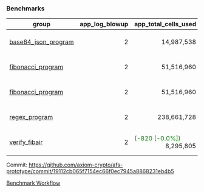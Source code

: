 ### Benchmarks
| group | app_log_blowup | app_total_cells_used | app_total_cycles | app_total_proof_time_ms | leaf_log_blowup | leaf_total_cells_used | leaf_total_cycles | leaf_total_proof_time_ms | instance | alloc |
|---|---|---|---|---|---|---|---|---|---|---|
| [ base64_json_program ](https://github.com/axiom-crypto/afs-prototype/blob/gh-pages/benchmarks/individual/base64_json-2-2-64cpu-linux-arm64-mimalloc.md) | <div style='text-align: right'> 2 </div>  | <div style='text-align: right'> 14,987,538 </div>  | <div style='text-align: right'> 217,352 </div>  | <span style='color: red'>(+20.0 [+0.8%])</span><div style='text-align: right'> 2,523.0 </div>  | <div style='text-align: right'> 2 </div>  | <span style='color: green'>(-1,660 [-0.0%])</span><div style='text-align: right'> 293,292,116 </div>  | <span style='color: green'>(-75 [-0.0%])</span><div style='text-align: right'> 6,748,252 </div>  | <span style='color: green'>(-89.0 [-0.3%])</span><div style='text-align: right'> 35,155.0 </div>  | 64cpu-linux-arm64 | mimalloc |
| [ fibonacci_program ](https://github.com/axiom-crypto/afs-prototype/blob/gh-pages/benchmarks/individual/fibonacci-2-2-64cpu-linux-arm64-mimalloc.md) | <div style='text-align: right'> 2 </div>  | <div style='text-align: right'> 51,516,960 </div>  | <div style='text-align: right'> 1,500,219 </div>  | <span style='color: red'>(+3.0 [+0.0%])</span><div style='text-align: right'> 6,417.0 </div>  | <div style='text-align: right'> 2 </div>  | <span style='color: green'>(-1,720 [-0.0%])</span><div style='text-align: right'> 143,349,520 </div>  | <span style='color: green'>(-137 [-0.0%])</span><div style='text-align: right'> 3,503,721 </div>  | <span style='color: red'>(+8.0 [+0.0%])</span><div style='text-align: right'> 17,648.0 </div>  | 64cpu-linux-arm64 | mimalloc |
| [ fibonacci_program ](https://github.com/axiom-crypto/afs-prototype/blob/gh-pages/benchmarks/individual/fibonacci-2-2-64cpu-linux-x64-jemalloc.md) | <div style='text-align: right'> 2 </div>  | <div style='text-align: right'> 51,516,960 </div>  | <div style='text-align: right'> 1,500,219 </div>  | <span style='color: green'>(-97.0 [-1.4%])</span><div style='text-align: right'> 6,993.0 </div>  | <div style='text-align: right'> 2 </div>  | <span style='color: red'>(+12,180 [+0.0%])</span><div style='text-align: right'> 143,343,110 </div>  | <span style='color: red'>(+1,225 [+0.0%])</span><div style='text-align: right'> 3,503,045 </div>  | <span style='color: green'>(-44.0 [-0.2%])</span><div style='text-align: right'> 19,384.0 </div>  | 64cpu-linux-x64 | jemalloc |
| [ regex_program ](https://github.com/axiom-crypto/afs-prototype/blob/gh-pages/benchmarks/individual/regex-2-2-64cpu-linux-arm64-mimalloc.md) | <div style='text-align: right'> 2 </div>  | <div style='text-align: right'> 238,661,728 </div>  | <div style='text-align: right'> 4,181,142 </div>  | <span style='color: red'>(+373.0 [+1.4%])</span><div style='text-align: right'> 27,080.0 </div>  | <div style='text-align: right'> 2 </div>  | <div style='text-align: right'> 314,571,601 </div>  | <div style='text-align: right'> 7,305,440 </div>  | <span style='color: red'>(+291.0 [+0.8%])</span><div style='text-align: right'> 36,756.0 </div>  | 64cpu-linux-arm64 | mimalloc |
| [ verify_fibair ](https://github.com/axiom-crypto/afs-prototype/blob/gh-pages/benchmarks/individual/verify_fibair-2-2-64cpu-linux-arm64-mimalloc.md) | <div style='text-align: right'> 2 </div>  | <span style='color: green'>(-820 [-0.0%])</span><div style='text-align: right'> 8,295,805 </div>  | <span style='color: green'>(-33 [-0.0%])</span><div style='text-align: right'> 198,581 </div>  | <span style='color: green'>(-24.0 [-1.6%])</span><div style='text-align: right'> 1,434.0 </div>  | <div style='text-align: right'> - </div>  | <div style='text-align: right'> - </div>  | <div style='text-align: right'> - </div>  | <div style='text-align: right'> - </div>  | 64cpu-linux-arm64 | mimalloc |


Commit: https://github.com/axiom-crypto/afs-prototype/commit/19112cb065f7154ec66f0ec7945a8868231eb4b5

[Benchmark Workflow](https://github.com/axiom-crypto/afs-prototype/actions/runs/12075388898)
